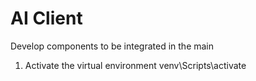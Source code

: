 # AI Client 
Develop components to be integrated in the main
1. Activate the virtual environment
venv\Scripts\activate

